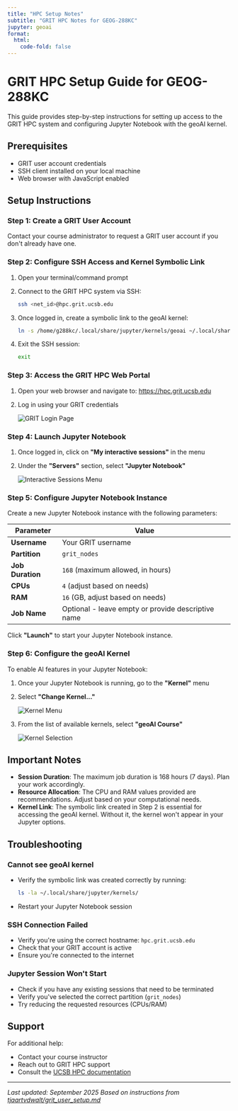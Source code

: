 ```yaml
---
title: "HPC Setup Notes"
subtitle: "GRIT HPC Notes for GEOG-288KC"
jupyter: geoai
format:
  html:
    code-fold: false
---
```


# GRIT HPC Setup Guide for GEOG-288KC

This guide provides step-by-step instructions for setting up access to the GRIT HPC system and configuring Jupyter Notebook with the geoAI kernel.

## Prerequisites

- GRIT user account credentials
- SSH client installed on your local machine
- Web browser with JavaScript enabled

## Setup Instructions

### Step 1: Create a GRIT User Account

Contact your course administrator to request a GRIT user account if you don't already have one.

### Step 2: Configure SSH Access and Kernel Symbolic Link

1. Open your terminal/command prompt
2. Connect to the GRIT HPC system via SSH:

   ```bash
   ssh <net_id>@hpc.grit.ucsb.edu
   ```

3. Once logged in, create a symbolic link to the geoAI kernel:

   ```bash
   ln -s /home/g288kc/.local/share/jupyter/kernels/geoai ~/.local/share/jupyter/kernels/
   ```

4. Exit the SSH session:

   ```bash
   exit
   ```

### Step 3: Access the GRIT HPC Web Portal

1. Open your web browser and navigate to: <https://hpc.grit.ucsb.edu>
2. Log in using your GRIT credentials

   ![GRIT Login Page](https://gist.github.com/user-attachments/assets/5c749926-9a50-463d-82c0-3bff1f05a529)

### Step 4: Launch Jupyter Notebook

1. Once logged in, click on **"My interactive sessions"** in the menu
2. Under the **"Servers"** section, select **"Jupyter Notebook"**

   ![Interactive Sessions Menu](https://gist.github.com/user-attachments/assets/ffb16d7f-e77c-4c7f-a1e1-7262578e58b7)

### Step 5: Configure Jupyter Notebook Instance

Create a new Jupyter Notebook instance with the following parameters:

| Parameter | Value |
|-----------|-------|
| **Username** | Your GRIT username |
| **Partition** | `grit_nodes` |
| **Job Duration** | `168` (maximum allowed, in hours) |
| **CPUs** | `4` (adjust based on needs) |
| **RAM** | `16` (GB, adjust based on needs) |
| **Job Name** | Optional - leave empty or provide descriptive name |

Click **"Launch"** to start your Jupyter Notebook instance.

### Step 6: Configure the geoAI Kernel

To enable AI features in your Jupyter Notebook:

1. Once your Jupyter Notebook is running, go to the **"Kernel"** menu
2. Select **"Change Kernel..."**

   ![Kernel Menu](https://gist.github.com/user-attachments/assets/9e2e32a6-7e4d-4b28-9520-c244b11c4656)

3. From the list of available kernels, select **"geoAI Course"**

   ![Kernel Selection](https://gist.github.com/user-attachments/assets/d9d5cf04-2e70-4ecf-bc44-0f2e17a2c8a3)

## Important Notes

- **Session Duration**: The maximum job duration is 168 hours (7 days). Plan your work accordingly.
- **Resource Allocation**: The CPU and RAM values provided are recommendations. Adjust based on your computational needs.
- **Kernel Link**: The symbolic link created in Step 2 is essential for accessing the geoAI kernel. Without it, the kernel won't appear in your Jupyter options.

## Troubleshooting

### Cannot see geoAI kernel

- Verify the symbolic link was created correctly by running:

  ```bash
  ls -la ~/.local/share/jupyter/kernels/
  ```

- Restart your Jupyter Notebook session

### SSH Connection Failed

- Verify you're using the correct hostname: `hpc.grit.ucsb.edu`
- Check that your GRIT account is active
- Ensure you're connected to the internet

### Jupyter Session Won't Start

- Check if you have any existing sessions that need to be terminated
- Verify you've selected the correct partition (`grit_nodes`)
- Try reducing the requested resources (CPUs/RAM)

## Support

For additional help:

- Contact your course instructor
- Reach out to GRIT HPC support
- Consult the [UCSB HPC documentation](https://csc.cnsi.ucsb.edu/)

---

*Last updated: September 2025*
*Based on instructions from [tjaartvdwalt/grit_user_setup.md](https://gist.github.com/tjaartvdwalt/e4080d91aa38d0758d8ef813f75d64ac)*
